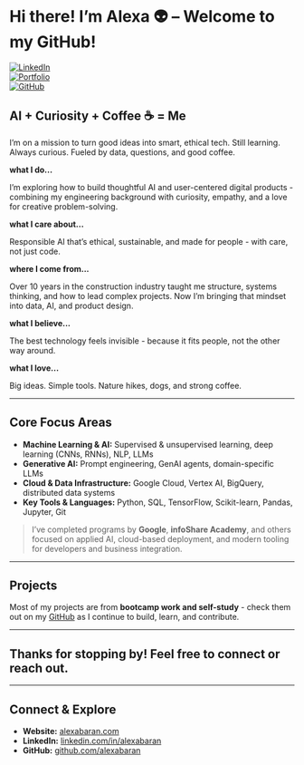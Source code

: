 # Hi there! I’m Alexa 👽 – Welcome to my GitHub!

[![LinkedIn](https://img.shields.io/badge/LinkedIn-0077B5?logo=linkedin&logoColor=white)](https://www.linkedin.com/in/alexabaran)  
[![Portfolio](https://img.shields.io/badge/Website-%23000000.svg?logo=firefox&logoColor=white)](https://alexabaran.com/)  
[![GitHub](https://img.shields.io/badge/GitHub-%2312100E.svg?logo=github&logoColor=white)](https://github.com/alexabaran)


## AI + Curiosity + Coffee ☕ = Me


I’m on a mission to turn good ideas into smart, ethical tech.
Still learning. Always curious. 
Fueled by data, questions, and good coffee.

**what I do...**

I’m exploring how to build thoughtful AI and user-centered digital products - combining my engineering background with curiosity, empathy, and a love for creative problem-solving.

**what I care about...**

Responsible AI that’s ethical, sustainable, and made for people - with care, not just code.

**where I come from...**

Over 10 years in the construction industry taught me structure, systems thinking, and how to lead complex projects.
Now I’m bringing that mindset into data, AI, and product design.

**what I believe...**

The best technology feels invisible - because it fits people, not the other way around.

**what I love...**

Big ideas. Simple tools. 
Nature hikes, dogs, and strong coffee.

---

## Core Focus Areas

- **Machine Learning & AI:** Supervised & unsupervised learning, deep learning (CNNs, RNNs), NLP, LLMs  
- **Generative AI:** Prompt engineering, GenAI agents, domain-specific LLMs 
- **Cloud & Data Infrastructure:** Google Cloud, Vertex AI, BigQuery, distributed data systems  
- **Key Tools & Languages:** Python, SQL, TensorFlow, Scikit-learn, Pandas, Jupyter, Git  

> I’ve completed programs by **Google**, **infoShare Academy**, and others focused on applied AI, cloud-based deployment, and modern tooling for developers and business integration.

---

## Projects

Most of my projects are from **bootcamp work and self-study** - check them out on my [GitHub](https://github.com/alexabaran) as I continue to build, learn, and contribute.

---

## Thanks for stopping by! Feel free to connect or reach out.

---

## Connect & Explore  
- **Website:** [alexabaran.com](https://alexabaran.com)  
- **LinkedIn:** [linkedin.com/in/alexabaran](https://www.linkedin.com/in/alexabaran)  
- **GitHub:** [github.com/alexabaran](https://github.com/alexabaran)  


